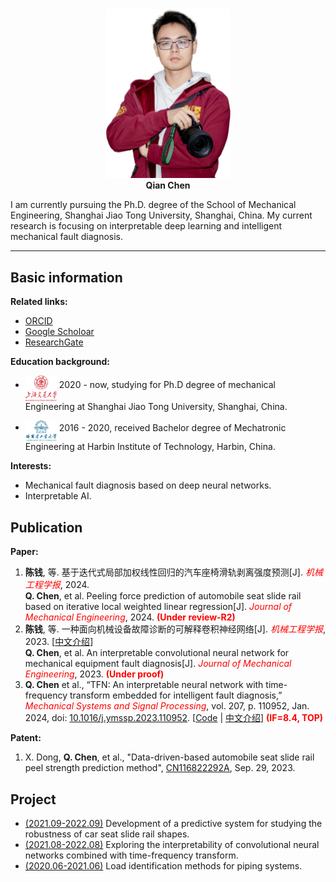 <!-- # Homepage of Qian Chen -->

<div align='center'>
<img src="./images/DSC_4831_V1.png" width=200 alt="photo"/><br/>
<b>Qian Chen</b>
</div>

I am currently pursuing the Ph.D. degree of the School of Mechanical Engineering,
Shanghai Jiao Tong University, Shanghai, China. My current research is focusing on interpretable deep learning and intelligent mechanical fault diagnosis.

---

## Basic information

**Related links:**

* [ORCID](https://orcid.org/0000-0002-3094-5529)
* [Google Scholoar](https://scholar.google.com/citations?hl=en&user=YXvtdq4AAAAJ)
* [ResearchGate](https://www.researchgate.net/profile/Chen-Qian-66)


**Education background:**

* <img src="./images/SJTU.png" width=50 alt="profile"  align='middle'/> 2020 - now, studying for Ph.D degree of mechanical Engineering at Shanghai Jiao Tong University, Shanghai, China.

* <img src="./images/HIT.png" width=50 alt="profile" align='middle'/> 2016 - 2020,  received Bachelor degree of Mechatronic Engineering at Harbin Institute of Technology, Harbin, China.

**Interests:**

* Mechanical fault diagnosis based on deep neural networks.
* Interpretable AI.

## Publication

**Paper:**


1. **陈钱**, 等. 基于迭代式局部加权线性回归的汽车座椅滑轨剥离强度预测[J]. <i><font color="red">机械工程学报</font></i>, 2024. <br>
**Q. Chen**, et al. Peeling force prediction of automobile seat slide rail based on iterative local weighted linear regression[J]. <i><font color="red">Journal of Mechanical Engineering</font></i>, 2024. <strong><font color="red">(Under review-R2)</font></strong>
1. **陈钱**, 等. 一种面向机械设备故障诊断的可解释卷积神经网络[J]. <i><font color="red">机械工程学报</font></i>, 2023. [[中文介绍](./publications/2024-机工报-ChirpletNN-chinese.md)] <br> **Q. Chen**, et al. An interpretable convolutional neural network for mechanical equipment fault diagnosis[J]. <i><font color="red">Journal of Mechanical Engineering</font></i>, 2023.  <strong><font color="red">(Under proof)</font></strong>
2. **Q. Chen** et al., “TFN: An interpretable neural network with time-frequency transform embedded for intelligent fault diagnosis,” <i><font color="red">Mechanical Systems and Signal Processing</font></i>, vol. 207, p. 110952, Jan. 2024, doi: [10.1016/j.ymssp.2023.110952](https://doi.org/10.1016/j.ymssp.2023.110952).  [[Code](https://github.com/ChenQian0618/TFN) \| [中文介绍](./publications/2024-MSSP-TFN-chinese.md)]  <strong><font color="red">(IF=8.4, TOP)</font></strong>


**Patent:**

1. X. Dong, **Q. Chen**, et al., "Data-driven-based automobile seat slide rail peel strength prediction method", [CN116822292A](https://patents.google.com/patent/CN116822292A/en?oq=CN116822292A), Sep. 29, 2023. 

## Project

* [(2021.09-2022.09)](./projects/202109_SlidePeelingForcePrediction.md) Development of a predictive system for studying the robustness of car seat slide rail shapes.
* [(2021.08-2022.08)](./projects/202108_TFN.md) Exploring the interpretability of convolutional neural networks combined with time-frequency transform.
* [(2020.06-2021.06)](./projects/202006_PipeLoadIdentification.md) Load identification methods for piping systems.

